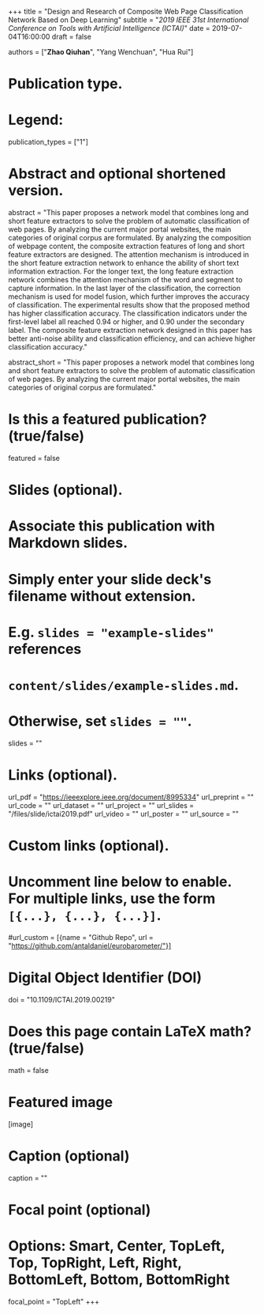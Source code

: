 +++
title = "Design and Research of Composite Web Page Classification Network Based on Deep Learning"
subtitle = "_2019 IEEE 31st International Conference on Tools with Artificial Intelligence (ICTAI)_"
date = 2019-07-04T16:00:00
draft = false

authors = ["**Zhao Qiuhan**", "Yang Wenchuan", "Hua Rui"]

# Publication type.
# Legend:

publication_types = ["1"]

# Abstract and optional shortened version.
abstract = "This paper proposes a network model that combines long and short feature extractors to solve the problem of automatic classification of web pages. By analyzing the current major portal websites, the main categories of original corpus are formulated. By analyzing the composition of webpage content, the composite extraction features of long and short feature extractors are designed. The attention mechanism is introduced in the short feature extraction network to enhance the ability of short text information extraction. For the longer text, the long feature extraction network combines the attention mechanism of the word and segment to capture information. In the last layer of the classification, the correction mechanism is used for model fusion, which further improves the accuracy of classification. The experimental results show that the proposed method has higher classification accuracy. The classification indicators under the first-level label all reached 0.94 or higher, and 0.90 under the secondary label. The composite feature extraction network designed in this paper has better anti-noise ability and classification efficiency, and can achieve higher classification accuracy."

abstract_short = "This paper proposes a network model that combines long and short feature extractors to solve the problem of automatic classification of web pages. By analyzing the current major portal websites, the main categories of original corpus are formulated."

# Is this a featured publication? (true/false)
featured = false

# Slides (optional).
#   Associate this publication with Markdown slides.
#   Simply enter your slide deck's filename without extension.
#   E.g. `slides = "example-slides"` references 
#   `content/slides/example-slides.md`.
#   Otherwise, set `slides = ""`.
slides = ""

# Links (optional).
url_pdf = "https://ieeexplore.ieee.org/document/8995334"
url_preprint = ""
url_code = ""
url_dataset = ""
url_project = ""
url_slides = "/files/slide/ictai2019.pdf"
url_video = ""
url_poster = ""
url_source = ""

# Custom links (optional).
#   Uncomment line below to enable. For multiple links, use the form `[{...}, {...}, {...}]`.
#url_custom = [{name = "Github Repo", url = "https://github.com/antaldaniel/eurobarometer/"}]

# Digital Object Identifier (DOI)
doi = "10.1109/ICTAI.2019.00219"

# Does this page contain LaTeX math? (true/false)
math = false

# Featured image
[image]
  # Caption (optional)
  caption = ""

  # Focal point (optional)
  # Options: Smart, Center, TopLeft, Top, TopRight, Left, Right, BottomLeft, Bottom, BottomRight
  focal_point = "TopLeft"
+++

